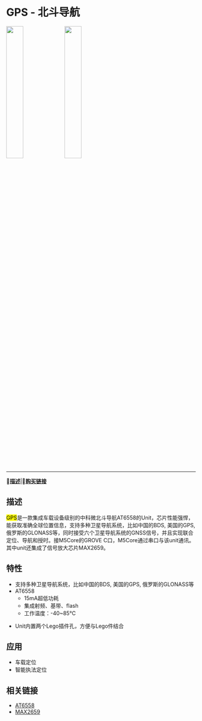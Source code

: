 # GPS - 北斗导航

<img src="assets/img/product_pics/units/unit_gps_01.jpg" width="30%" height="30%">
<img src="assets/img/product_pics/units/unit_gps_02.jpg" width="30%" height="30%">

***

:memo:**[描述](#描述)**|🛒**[购买链接](https://item.taobao.com/item.htm?spm=a1z10.3-c.w4002-1172588106.13.51a6425e6lnUwE&id=583664452054)**

<!-- :electric_plug:**[原理图](#原理图)** |:octocat:**[例程](#例程)**| -->

## 描述

<mark>GPS</mark>是一款集成车载设备级别的中科微北斗导航AT6558的Unit，芯片性能强悍，能获取准确全球位置信息，支持多种卫星导航系统，比如中国的BDS, 美国的GPS, 俄罗斯的GLONASS等，同时接受六个卫星导航系统的GNSS信号，并且实现联合定位、导航和授时。接M5Core的GROVE C口，M5Core通过串口与该unit通讯。其中unit还集成了信号放大芯片MAX2659。

## 特性

-  支持多种卫星导航系统，比如中国的BDS, 美国的GPS, 俄罗斯的GLONASS等
- AT6558
    - 15mA超低功耗
    - 集成射频、基带、flash
    - 工作温度：-40~85℃
<!-- -  GROVE接口，支持[UiFlow](http://flow.m5stack.com)编程，[Arduino](http://www.arduino.cc)编程 -->
-  Unit内置两个Lego插件孔，方便与Lego件结合

<!-- ## 例程

```c++
DHT12 dht12; //new a object
Adafruit_BMP280 bme;

float tmp = dht12.readTemperature();//temperature
float hum = dht12.readHumidity();//humidity
float pressure = bme.readPressure();//pressure
```

具体例程请点击[这里](https://github.com/m5stack/M5-ProductExampleCodes/tree/master/Units/ENV)。 -->

<!-- ## 原理图

<img src="assets/img/product_pics/units/env_sch.jpg"> -->

<!-- ### 管脚映射

<table>
 <tr><td>M5Core(GROVE C)</td><td>GPIO16</td><td>GPIO17</td></tr>
 <tr><td>GPS Unit</td><td>TXD</td><td>RXD</td></tr>
</table> -->

## 应用

- 车载定位
- 智能执法定位

## 相关链接

- [AT6558](http://www.icofchina.com/d/file/xiazai/2016-12-05/b1be6f481cdf9d773b963ab30a2d11d8.pdf)
- [MAX2659](https://datasheets.maximintegrated.com/en/ds/MAX2659.pdf)